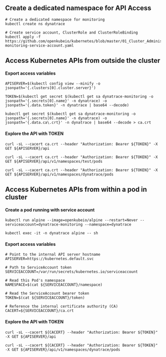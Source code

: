 ## Create a dedicated namespace for API Access

```
# Create a dedicated namespace for monitoring
kubectl create ns dynatrace

# Create service account, ClusterRole and ClusterRoleBinding
kubectl apply -f https://github.com/openkubeio/kubernetes/blob/master/01_Cluster_Administration/Api_Access/kubernetes-monitoring-service-account.yaml
```



## Access Kubernetes  APIs from outside the cluster

#### Export access variables
```
APISERVER=$(kubectl config view --minify -o jsonpath='{.clusters[0].cluster.server}')

TOKEN=$(kubectl get secret $(kubectl get sa dynatrace-monitoring -o jsonpath='{.secrets[0].name}' -n dynatrace) -o jsonpath='{.data.token}' -n dynatrace | base64 --decode)

kubectl get secret $(kubectl get sa dynatrace-monitoring -o jsonpath='{.secrets[0].name}' -n dynatrace) -o jsonpath='{.data.ca\.crt}' -n dynatrace | base64 --decode > ca.crt
```
#### Explore the API with TOKEN
```
curl -sL --cacert ca.crt --header "Authorization: Bearer ${TOKEN}" -X GET ${APISERVER}/api

curl -sL --cacert ca.crt --header "Authorization: Bearer ${TOKEN}" -X GET ${APISERVER}/api/v1/namespaces/test/pods

curl -sL --cacert ca.crt --header "Authorization: Bearer ${TOKEN}" -X GET ${APISERVER}/api/v1/namespaces/dynatrace/pods
```



## Access Kubernetes  APIs from within a pod in cluster

#### Create a pod running with service account
```
kubectl run alpine --image=openkubeio/alpine --restart=Never --serviceaccount=dynatrace-monitoring --namespace=dynatrace 

kubectl exec -it -n dynatrace alpine -- sh 
```
#### Export access variables
```
# Point to the internal API server hostname
APISERVER=https://kubernetes.default.svc

# Path to ServiceAccount token
SERVICEACCOUNT=/var/run/secrets/kubernetes.io/serviceaccount

# Read this Pod's namespace
NAMESPACE=$(cat ${SERVICEACCOUNT}/namespace)

# Read the ServiceAccount bearer token
TOKEN=$(cat ${SERVICEACCOUNT}/token)

# Reference the internal certificate authority (CA)
CACERT=${SERVICEACCOUNT}/ca.crt
```
#### Explore the API with TOKEN
```
curl -sL --cacert ${CACERT} --header "Authorization: Bearer ${TOKEN}" -X GET ${APISERVER}/api

curl -sL --cacert ${CACERT} --header "Authorization: Bearer ${TOKEN}" -X GET ${APISERVER}/api/v1/namespaces/dynatrace/pods
```
 
